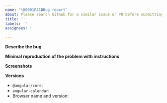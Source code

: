 ```yaml
---
name: "\U0001F41BBug report"
about: Please search Github for a similar issue or PR before submitting
title: ''
labels: ''
assignees: ''

---
```


<!---

FAQ (please read!):

Problems with build tooling? Please check the examples folder first: https://github.com/mattlewis92/angular-calendar/tree/master/build-tool-examples

Styling not appearing? Make sure you're including node_modules/angular-calendar/css/angular-calendar.css

Please note that issues that ignore this template will be closed without notice!

-->

**Describe the bug**

<!-- Please describe the bug you're experiencing here. -->
<!-- Please search existing issues first before opening a new one -->

**Minimal reproduction of the problem with instructions**

<!-- A link to a minimally working stackblitz that reproduces the issue (you can fork a starter from any of the demos by hitting the "Edit in Stackblitz" button) -->

**Screenshots**

<!-- If applicable, add screenshots to help explain your problem. -->

**Versions**

<!-- Please complete the following information -->

- `@angular/core`:
- `angular-calendar`:
- Browser name and version:
